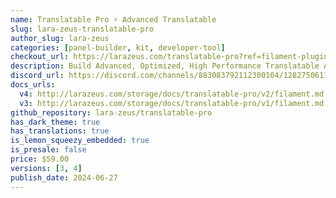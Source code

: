 ```yaml
---
name: Translatable Pro ⚡️ Advanced Translatable
slug: lara-zeus-translatable-pro
author_slug: lara-zeus
categories: [panel-builder, kit, developer-tool]
checkout_url: https://larazeus.com/translatable-pro?ref=filament-plugins#pricing
description: Build Advanced, Optimized, High Performance Translatable Apps.
discord_url: https://discord.com/channels/883083792112300104/1282750611586154516
docs_urls:
  v4: http://larazeus.com/storage/docs/translatable-pro/v2/filament.md
  v3: http://larazeus.com/storage/docs/translatable-pro/v1/filament.md
github_repository: lara-zeus/translatable-pro
has_dark_theme: true
has_translations: true
is_lemon_squeezy_embedded: true
is_presale: false
price: $59.00
versions: [3, 4]
publish_date: 2024-06-27
---
```

